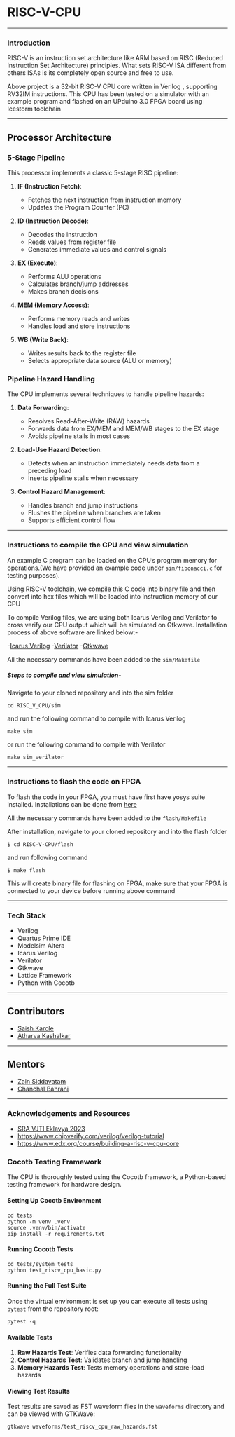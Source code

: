 # RISC-V-CPU

---
### Introduction

RISC-V  is an instruction set architecture like ARM based on RISC (Reduced Instruction Set Architecture) principles. What sets RISC-V ISA different from others ISAs is its completely open source and free to use.

Above project is a 32-bit RISC-V CPU core written in Verilog , supporting RV32IM instructions. This CPU has been tested on a simulator with an example program and flashed on an UPduino 3.0 FPGA board using Icestorm toolchain

---

## Processor Architecture

### 5-Stage Pipeline
This processor implements a classic 5-stage RISC pipeline:

1. **IF (Instruction Fetch)**: 
   - Fetches the next instruction from instruction memory
   - Updates the Program Counter (PC)

2. **ID (Instruction Decode)**:
   - Decodes the instruction
   - Reads values from register file
   - Generates immediate values and control signals

3. **EX (Execute)**:
   - Performs ALU operations
   - Calculates branch/jump addresses
   - Makes branch decisions

4. **MEM (Memory Access)**:
   - Performs memory reads and writes
   - Handles load and store instructions

5. **WB (Write Back)**:
   - Writes results back to the register file
   - Selects appropriate data source (ALU or memory)

### Pipeline Hazard Handling

The CPU implements several techniques to handle pipeline hazards:

1. **Data Forwarding**:
   - Resolves Read-After-Write (RAW) hazards
   - Forwards data from EX/MEM and MEM/WB stages to the EX stage
   - Avoids pipeline stalls in most cases

2. **Load-Use Hazard Detection**:
   - Detects when an instruction immediately needs data from a preceding load
   - Inserts pipeline stalls when necessary

3. **Control Hazard Management**:
   - Handles branch and jump instructions
   - Flushes the pipeline when branches are taken
   - Supports efficient control flow

---

### Instructions to compile the CPU and view simulation

An example C program can be loaded on the CPU’s program memory for operations.(We have provided an example code under `sim/fibonacci.c` for testing purposes).

Using RISC-V toolchain, we compile this C code into binary file and then convert into hex files which will be loaded into Instruction memory of our CPU

To compile Verilog files, we are using both Icarus Verilog and Verilator to cross verify our CPU output which will be simulated on Gtkwave. Installation process of above software are linked below:-

-[Icarus Verilog](https://steveicarus.github.io/iverilog/usage/installation.html)
-[Verilator](https://verilator.org/guide/latest/install.html)
-[Gtkwave](https://gtkwave.sourceforge.net/)

All the necessary commands have been added to the `sim/Makefile`

##### Steps to compile and view simulation-

Navigate to your cloned repository and into the sim folder
``` 
cd RISC_V_CPU/sim  
```
and run the following command to compile with Icarus Verilog
``` 
make sim 
```
or run the following command to compile with Verilator
```
make sim_verilator
```

---
### Instructions to flash the code on FPGA

To flash the code in your FPGA, you must have first have yosys suite installed. Installations can be done from [here](https://github.com/YosysHQ/yosys)

All the necessary commands have been added to the `flash/Makefile`

After installation, navigate to your cloned repository and into the flash folder
```
$ cd RISC-V-CPU/flash
```

and run following command 
```
$ make flash
```

This will create binary file for flashing on FPGA, make sure that your FPGA is connected to your device before running above command

---

### Tech Stack

- Verilog
- Quartus Prime IDE
- Modelsim Altera
- Icarus Verilog
- Verilator
- Gtkwave
- Lattice Framework 
- Python with Cocotb
---

## Contributors

- [Saish Karole](https://github.com/saishock1504)
- [Atharva Kashalkar](https://github.com/RapidRoger18)

--- 
## Mentors 

- [Zain Siddavatam](https://github.com/SuperChamp234)
- [Chanchal Bahrani](https://github.com/Chanchal1010)

---
### Acknowledgements and Resources

- [SRA VJTI Eklavya 2023](https://sravjti.in/)
- https://www.chipverify.com/verilog/verilog-tutorial
- https://www.edx.org/course/building-a-risc-v-cpu-core

### Cocotb Testing Framework

The CPU is thoroughly tested using the Cocotb framework, a Python-based testing framework for hardware design.

#### Setting Up Cocotb Environment
```
cd tests
python -m venv .venv
source .venv/bin/activate
pip install -r requirements.txt
```

#### Running Cocotb Tests
```
cd tests/system_tests
python test_riscv_cpu_basic.py
```

#### Running the Full Test Suite
Once the virtual environment is set up you can execute all tests using `pytest` from the repository root:
```
pytest -q
```

#### Available Tests
1. **Raw Hazards Test**: Verifies data forwarding functionality
2. **Control Hazards Test**: Validates branch and jump handling
3. **Memory Hazards Test**: Tests memory operations and store-load hazards

#### Viewing Test Results
Test results are saved as FST waveform files in the `waveforms` directory and can be viewed with GTKWave:
```
gtkwave waveforms/test_riscv_cpu_raw_hazards.fst
```

